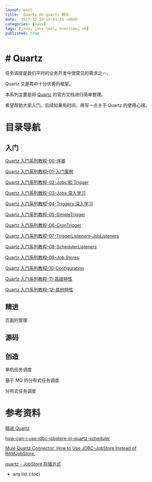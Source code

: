 ```yaml
---
layout: post
title:  Quartz 00-quartz 概览
date:  2017-12-19 14:43:25 +0800
categories: [Java]
tags: [java, java-tool, overview, sh]
published: true
---
```


# # Quartz

任务调度是我们平时的业务开发中很常见的需求之一。

Quartz 又是其中十分优秀的框架。

本系列主要是将 [Quartz](http://www.quartz-scheduler.org/) 的官方文档进行简单整理。

希望帮助大家入门。后续如果有时间，再写一点关于 Quartz 的使用心得。

# 目录导航

## 入门

[Quartz 入门系列教程-00-序章](https://blog.csdn.net/ryo1060732496/article/details/79794802)

[Quartz 入门系列教程-01-入门案例](https://blog.csdn.net/ryo1060732496/article/details/79794843)

[Quartz 入门系列教程-02-Jobs 和 Trigger](https://blog.csdn.net/ryo1060732496/article/details/79794877)

[Quartz 入门系列教程-03-Jobs 深入学习](https://blog.csdn.net/ryo1060732496/article/details/79853320)

[Quartz 入门系列教程-04-Triggers 深入学习](https://blog.csdn.net/ryo1060732496/article/details/79794895)

[Quartz 入门系列教程-05-SimpleTrigger](https://blog.csdn.net/ryo1060732496/article/details/79854164)

[Quartz 入门系列教程-06-CronTrigger](https://blog.csdn.net/ryo1060732496/article/details/79854194)

[Quartz 入门系列教程-07-TriggerListeners-JobListeners](https://blog.csdn.net/ryo1060732496/article/details/79854238)

[Quartz 入门系列教程-08-SchedulerListeners](https://blog.csdn.net/ryo1060732496/article/details/79854258)

[Quartz 入门系列教程-09-Job Stores](https://blog.csdn.net/ryo1060732496/article/details/79854286)

[Quartz 入门系列教程-10-Configuration](https://blog.csdn.net/ryo1060732496/article/details/79854313)

[Quartz 入门系列教程-11-高级特性](https://blog.csdn.net/ryo1060732496/article/details/79854345)

[Quartz 入门系列教程-12-其他特性](https://blog.csdn.net/ryo1060732496/article/details/79854370)

## 精进

页面的管理

## 源码

## 创造

单机任务调度

基于 MQ 的分布式任务调度

分布式任务调度



# 参考资料

[精进 Quartz](https://blog.csdn.net/u010648555/article/details/54863394)

[how-can-i-use-jdbc-jobstore-in-quartz-scheduler](https://stackoverflow.com/questions/56588000/how-can-i-use-jdbc-jobstore-in-quartz-scheduler)

[Mule Quartz Connector: How to Use JDBC-JobStore Instead of RAMJobStore.](https://dzone.com/articles/mule-quartz-connector-how-to-use-jdbc-jobstore-ins)

[quartz - JobStore 存储方式](https://my.oschina.net/thinwonton/blog/896638)

* any list
{:toc}